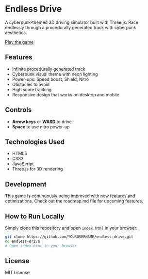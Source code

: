 # Endless Drive

A cyberpunk-themed 3D driving simulator built with Three.js. Race endlessly through a procedurally generated track with cyberpunk aesthetics.

[Play the game](https://YOURUSERNAME.github.io/endless-drive/)

## Features

- Infinite procedurally generated track
- Cyberpunk visual theme with neon lighting
- Power-ups: Speed boost, Shield, Nitro
- Obstacles to avoid
- High score tracking
- Responsive design that works on desktop and mobile

## Controls

- **Arrow keys** or **WASD** to drive
- **Space** to use nitro power-up

## Technologies Used

- HTML5
- CSS3
- JavaScript
- Three.js for 3D rendering

## Development

This game is continuously being improved with new features and optimizations. Check out the roadmap.md file for upcoming features.

## How to Run Locally

Simply clone this repository and open `index.html` in your browser:

```bash
git clone https://github.com/YOURUSERNAME/endless-drive.git
cd endless-drive
# Open index.html in your browser
```

## License

MIT License 